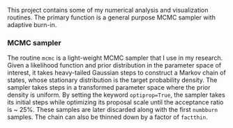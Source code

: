 This project contains some of my numerical analysis and visualization routines. The primary function is a general purpose MCMC sampler with adaptive burn-in.

### MCMC sampler
The routine `mcmc` is a light-weight MCMC sampler that I use in my research. Given a likelihood function and prior distribution in the parameter space of interest, it takes heavy-tailed Gaussian steps to construct a Markov chain of states, whose stationary distribution is the target probability density. The sampler takes steps in a transformed parameter space where the prior density is uniform. By setting the keyword `optiprop=True`, the sampler takes its initial steps while optimizing its proposal scale until the acceptance ratio is ~ 25%. These samples are later discarded along with the first `numbburn` samples. The chain can also be thinned down by a factor of `factthin`. 
